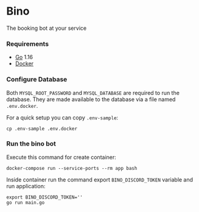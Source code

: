 # Bino

The booking bot at your service

### Requirements

- [Go](https://golang.org/) 1.16
- [Docker](https://www.docker.com/)

### Configure Database

Both `MYSQL_ROOT_PASSWORD` and `MYSQL_DATABASE` are required to run the database. They are made available to the database via a file named `.env.docker`.

For a quick setup you can copy `.env-sample`:

```shell
cp .env-sample .env.docker
```
### Run the bino bot

Execute this command for create container:

```shell
docker-compose run --service-ports --rm app bash
```

Inside container run the command export `BINO_DISCORD_TOKEN` variable and run application:

```shell
export BINO_DISCORD_TOKEN=''
go run main.go
```
